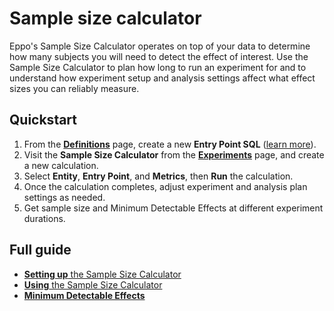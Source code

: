 # Sample size calculator

Eppo's Sample Size Calculator operates on top of your data to determine how many subjects you will need to detect the effect of interest. Use the Sample Size Calculator to plan how long to run an experiment for and to understand how experiment setup and analysis settings affect what effect sizes you can reliably measure.

## Quickstart

1. From the **[Definitions](https://eppo.cloud/definitions)** page, create a new **Entry Point SQL** ([learn more](/statistics/sample-size-calculator/setup#entry-points)).
2. Visit the **Sample Size Calculator** from the **[Experiments](https://eppo.cloud/experiments)** page, and create a new calculation.
3. Select **Entity**, **Entry Point**, and **Metrics**, then **Run** the calculation.
4. Once the calculation completes, adjust experiment and analysis plan settings as needed.
5. Get sample size and Minimum Detectable Effects at different experiment durations.

## Full guide

- [**Setting up** the Sample Size Calculator](/statistics/sample-size-calculator/setup)
- [**Using** the Sample Size Calculator](/statistics/sample-size-calculator/usage)
- [**Minimum Detectable Effects**](/statistics/sample-size-calculator/mde)
